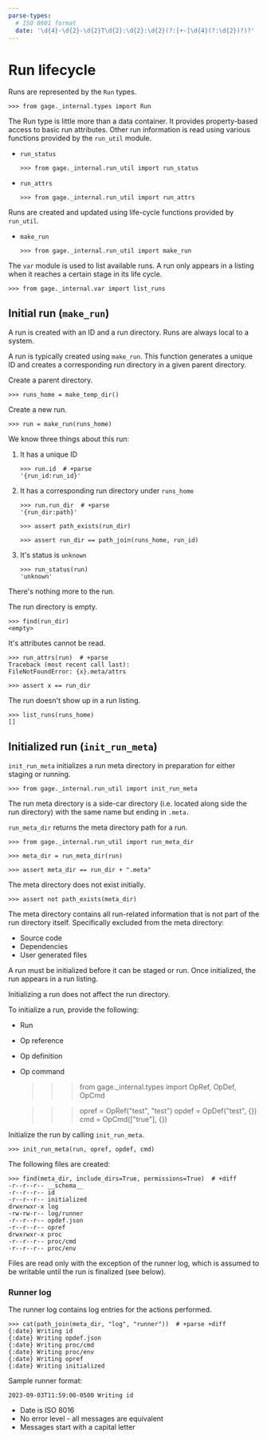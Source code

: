 ```yaml
---
parse-types:
  # ISO 8601 format
  date: '\d{4}-\d{2}-\d{2}T\d{2}:\d{2}:\d{2}(?:[+-]\d{4}(?:\d{2})?)?'
---
```


# Run lifecycle

Runs are represented by the `Run` types.

    >>> from gage._internal.types import Run

The Run type is little more than a data container. It provides
property-based access to basic run attributes. Other run information is
read using various functions provided by the `run_util` module.

- `run_status`

      >>> from gage._internal.run_util import run_status

- `run_attrs`

      >>> from gage._internal.run_util import run_attrs

Runs are created and updated using life-cycle functions provided by
`run_util`.

- `make_run`

      >>> from gage._internal.run_util import make_run

The `var` module is used to list available runs. A run only appears in a
listing when it reaches a certain stage in its life cycle.

    >>> from gage._internal.var import list_runs

## Initial run (`make_run`)

A run is created with an ID and a run directory. Runs are always local
to a system.

A run is typically created using `make_run`. This function generates a
unique ID and creates a corresponding run directory in a given parent
directory.

Create a parent directory.

    >>> runs_home = make_temp_dir()

Create a new run.

    >>> run = make_run(runs_home)

We know three things about this run:

1. It has a unique ID

       >>> run.id  # +parse
       '{run_id:run_id}'

2. It has a corresponding run directory under `runs_home`

       >>> run.run_dir  # +parse
       '{run_dir:path}'

       >>> assert path_exists(run_dir)

       >>> assert run_dir == path_join(runs_home, run_id)

3. It's status is `unknown`

       >>> run_status(run)
       'unknown'

There's nothing more to the run.

The run directory is empty.

    >>> find(run_dir)
    <empty>

It's attributes cannot be read.

    >>> run_attrs(run)  # +parse
    Traceback (most recent call last):
    FileNotFoundError: {x}.meta/attrs

    >>> assert x == run_dir

The run doesn't show up in a run listing.

    >>> list_runs(runs_home)
    []

## Initialized run (`init_run_meta`)

`init_run_meta` initializes a run meta directory in preparation for
either staging or running.

    >>> from gage._internal.run_util import init_run_meta

The run meta directory is a side-car directory (i.e. located along side
the run directory) with the same name but ending in `.meta.`

`run_meta_dir` returns the meta directory path for a run.

    >>> from gage._internal.run_util import run_meta_dir

    >>> meta_dir = run_meta_dir(run)

    >>> assert meta_dir == run_dir + ".meta"

The meta directory does not exist initially.

    >>> assert not path_exists(meta_dir)

The meta directory contains all run-related information that is not part
of the run directory itself. Specifically excluded from the meta
directory:

- Source code
- Dependencies
- User generated files

A run must be initialized before it can be staged or run. Once
initialized, the run appears in a run listing.

Initializing a run does not affect the run directory.

To initialize a run, provide the following:

- Run
- Op reference
- Op definition
- Op command

    >>> from gage._internal.types import OpRef, OpDef, OpCmd

    >>> opref = OpRef("test", "test")
    >>> opdef = OpDef("test", {})
    >>> cmd = OpCmd(["true"], {})

Initialize the run by calling `init_run_meta`.

    >>> init_run_meta(run, opref, opdef, cmd)

The following files are created:

    >>> find(meta_dir, include_dirs=True, permissions=True)  # +diff
    -r--r--r-- __schema__
    -r--r--r-- id
    -r--r--r-- initialized
    drwxrwxr-x log
    -rw-rw-r-- log/runner
    -r--r--r-- opdef.json
    -r--r--r-- opref
    drwxrwxr-x proc
    -r--r--r-- proc/cmd
    -r--r--r-- proc/env

Files are read only with the exception of the runner log, which is
assumed to be writable until the run is finalized (see below).

### Runner log

The runner log contains log entries for the actions performed.

    >>> cat(path_join(meta_dir, "log", "runner"))  # +parse +diff
    {:date} Writing id
    {:date} Writing opdef.json
    {:date} Writing proc/cmd
    {:date} Writing proc/env
    {:date} Writing opref
    {:date} Writing initialized

Sample runner format:

    2023-09-03T11:59:00-0500 Writing id

- Date is ISO 8016
- No error level - all messages are equivalent
- Messages start with a capital letter
